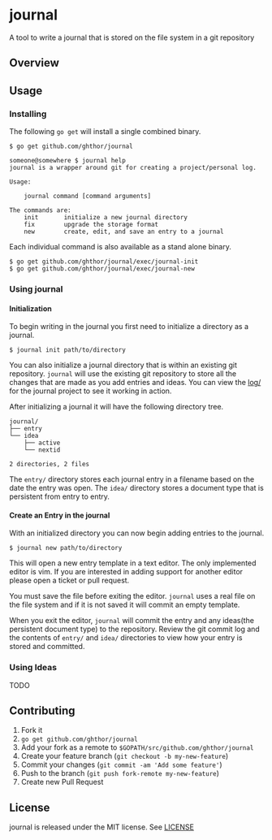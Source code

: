 # journal

A tool to write a journal that is stored on the file system in a git repository

## Overview

## Usage

### Installing

The following `go get` will install a single combined binary.

    $ go get github.com/ghthor/journal

```
someone@somewhere $ journal help
journal is a wrapper around git for creating a project/personal log.

Usage:

	journal command [command arguments]

The commands are:
    init       initialize a new journal directory
    fix        upgrade the storage format
    new        create, edit, and save an entry to a journal

```

Each individual command is also available as a stand alone
binary.

    $ go get github.com/ghthor/journal/exec/journal-init
    $ go get github.com/ghthor/journal/exec/journal-new

### Using journal

#### Initialization

To begin writing in the journal you first need to initialize
a directory as a journal.

    $ journal init path/to/directory

You can also initialize a journal directory that is within an existing
git repository. `journal` will use the existing git repository to
store all the changes that are made as you add entries and ideas.
You can view the [log/](https://github.com/ghthor/journal/tree/master/log)
for the journal project to see it working in action.

After initializing a journal it will have the following directory tree.

```
journal/
├── entry
└── idea
    ├── active
    └── nextid

2 directories, 2 files
```

The `entry/` directory stores each journal entry in a filename
based on the date the entry was open. The `idea/` directory
stores a document type that is persistent from entry to entry.

#### Create an Entry in the journal

With an initialized directory you can now begin adding entries
to the journal.

    $ journal new path/to/directory

This will open a new entry template in a text editor. The only
implemented editor is vim. If you are interested in adding support
for another editor please open a ticket or pull request.

You must save the file before exiting the editor. `journal` uses a
real file on the file system and if it is not saved it will commit
an empty template.

When you exit the editor, `journal` will commit the entry and any
ideas(the persistent document type) to the repository. Review the
git commit log and the contents of `entry/` and `idea/` directories
to view how your entry is stored and committed.

### Using Ideas

TODO

## Contributing

1. Fork it
2. `go get github.com/ghthor/journal`
3. Add your fork as a remote to `$GOPATH/src/github.com/ghthor/journal`
4. Create your feature branch (`git checkout -b my-new-feature`)
5. Commit your changes (`git commit -am 'Add some feature'`)
6. Push to the branch (`git push fork-remote my-new-feature`)
7. Create new Pull Request

## License

journal is released under the MIT license. See [LICENSE](https://github.com/ghthor/journal/blob/master/LICENSE)
